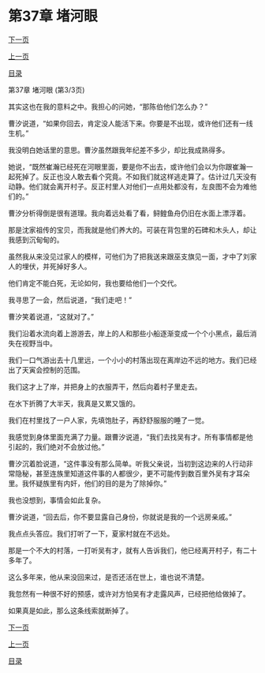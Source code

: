 <h1>第37章  堵河眼</h1>
            <div><p><a href="./111_%E7%AC%AC38%E7%AB%A0_%E4%B8%8B%E9%A9%AC%E5%A8%81.md">下一页</a></p><p><a href="./109_%E7%AC%AC37%E7%AB%A0_%E5%A0%B5%E6%B2%B3%E7%9C%BC.md">上一页</a></p><p><a href="../">目录</a></p></div>
            <div><p>第37章  堵河眼 (第3/3页)</p><p>其实这也在我的意料之中。我担心的问她，“那陈伯他们怎么办？”</p><p>曹汐说道，“如果你回去，肯定没人能活下来。你要是不出现，或许他们还有一线生机。”</p><p>我没明白她话里的意思。曹汐虽然跟我年纪差不多少，却比我成熟得多。</p><p>她说，“既然崔瀚已经死在河眼里面，要是你不出去，或许他们会以为你跟崔瀚一起死掉了。反正也没人敢去看个究竟。不如我们就这样逃走算了。估计过几天没有动静。他们就会离开村子。反正村里人对他们一点用处都没有，左良图不会为难他们的。”</p><p>曹汐分析得倒是很有道理。我向着远处看了看，鲟鳇鱼舟仍旧在水面上漂浮着。</p><p>那是沈家祖传的宝贝，而我就是他们养大的。可装在背包里的石碑和木头人，却让我感到沉甸甸的。</p><p>虽然我从来没见过家人的模样，可他们为了把我送来跟巫支旗见一面，才中了刘家人的埋伏，并死掉好多人。</p><p>他们肯定不能白死，无论如何，我也要给他们一个交代。</p><p>我寻思了一会，然后说道，“我们走吧！”</p><p>曹汐笑着说道，“这就对了。”</p><p>我们沿着水流向着上游游去，岸上的人和那些小船逐渐变成一个个小黑点，最后消失在视野当中。</p><p>我们一口气游出去十几里远，一个小小的村落出现在离岸边不远的地方。我们已经出了天寅会控制的范围。</p><p>我们这才上了岸，并把身上的衣服弄干，然后向着村子里走去。</p><p>在水下折腾了大半天，我真是又累又饿的。</p><p>我们在村里找了一户人家，先填饱肚子，再舒舒服服的睡了一觉。</p><p>我感觉到身体里面充满了力量。跟曹汐说道，“我们去找吴有才。所有事情都是他引起的，我们绝对不会放过他。”</p><p>曹汐沉着脸说道，“这件事没有那么简单。听我父亲说，当初到这边来的人行动非常隐秘，甚至连族里知道这件事的人都很少，更不可能传到数百里外吴有才耳朵里。我怀疑族里有内奸，他们的目的是为了除掉你。”</p><p>我也没想到，事情会如此复杂。</p><p>曹汐说道，“回去后，你不要显露自己身份，你就说是我的一个远房亲戚。”</p><p>我点点头答应。我们打听了一下，夏家村就在不远处。</p><p>那是一个不大的村落，一打听吴有才，就有人告诉我们，他已经离开村子，有二十多年了。</p><p>这么多年来，他从来没回来过，是否还活在世上，谁也说不清楚。</p><p>我忽然有一种很不好的预感，或许对方怕吴有才走露风声，已经把他给做掉了。</p><p>如果真是如此，那么这条线索就断掉了。</p></div>
            <div><p><a href="./111_%E7%AC%AC38%E7%AB%A0_%E4%B8%8B%E9%A9%AC%E5%A8%81.md">下一页</a></p><p><a href="./109_%E7%AC%AC37%E7%AB%A0_%E5%A0%B5%E6%B2%B3%E7%9C%BC.md">上一页</a></p><p><a href="../">目录</a></p></div>